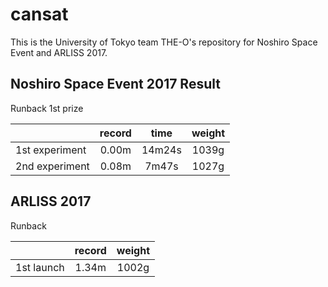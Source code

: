 # cansat

This is the University of Tokyo team THE-O's repository for Noshiro Space
Event and ARLISS 2017.

## Noshiro Space Event 2017  Result
Runback 1st prize

||record|time|weight|
|:--|:--:|:--:|:--:|
|1st experiment|0.00m|14m24s|1039g|
|2nd experiment|0.08m|7m47s|1027g|

## ARLISS 2017
Runback

||record|weight|
|:--|:--:|:--:|
|1st launch|1.34m|1002g|
